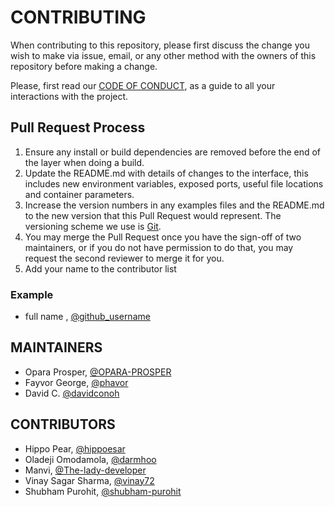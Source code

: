 # CONTRIBUTING

When contributing to this repository, please first discuss the change you wish to make via issue, email, or any other method with the owners of this repository before making a change.

Please, first read our [CODE OF CONDUCT](https://github.com/HacktoberfestinAba/HacktoberfestinAba.github.io/CODE_OF_CONDUCT.md), as a guide to all your interactions with the project.

## Pull Request Process

1. Ensure any install or build dependencies are removed before the end of the layer when doing a build.
2. Update the README.md with details of changes to the interface, this includes new environment variables, exposed ports, useful file locations and container parameters.
3. Increase the version numbers in any examples files and the README.md to the new version that this Pull Request would represent. The versioning scheme we use is [Git](http://git-scm.com/).
4. You may merge the Pull Request once you have the sign-off of two maintainers, or if you do not have permission to do that, you may request the second reviewer to merge it for you.
5. Add your name to the contributor list

### Example

- full name , [@github_username](link)

## MAINTAINERS

- Opara Prosper, [@OPARA-PROSPER](https://github.com/OPARA-PROSPER)
- Fayvor George, [@phavor](https://github.com/phavor)
- David C. [@davidconoh](https://github.com/davidconoh)

## CONTRIBUTORS

- Hippo Pear,  [@hippoesar](https://github.com/hippoesar)
- Oladeji Omodamola, [@darmhoo](https://github.com/darmhoo)
- Manvi, [@The-lady-developer](https://github.com/The-lady-developer)
- Vinay Sagar Sharma, [@vinay72](https://github.com/vinay72)
- Shubham Purohit, [@shubham-purohit](https://github.com/shubham-purohit)

